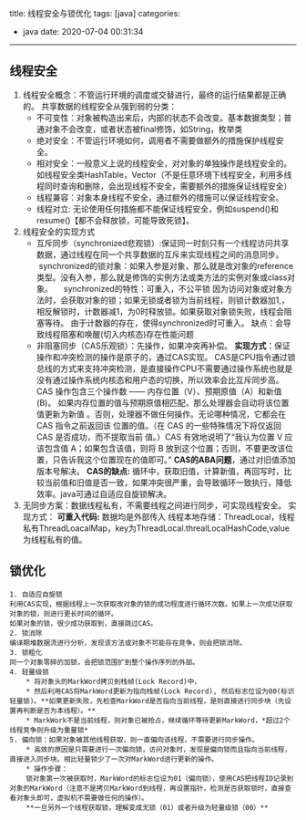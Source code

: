 title: 线程安全与锁优化
tags: [java]
categories:
  - java
date: 2020-07-04 00:31:34
---
<script src="/js/mermaid.full.min.js"></script>
## 线程安全
1. 线程安全概念：不管运行环境的调度或交替进行，最终的运行结果都是正确的。
共享数据的线程安全从强到弱的分类：
    * 不可变性：对象被构造出来后，内部的状态不会改变。基本数据类型；普通对象不会改变，或者状态被final修饰，如String，枚举类
    * 绝对安全：不管运行环境如何，调用者不需要做额外的措施保护线程安全。
    * 相对安全：一般意义上说的线程安全，对对象的单独操作是线程安全的。如线程安全类HashTable，Vector（不是任意环境下线程安全，利用多线程同时查询和删除，会出现线程不安全，需要额外的措施保证线程安全）
    * 线程兼容：对象本身线程不安全，通过额外的措施可以保证线程安全。
    * 线程对立: 无论使用任何措施都不能保证线程安全，例如suspend()和resume()【都不会释放锁，可能导致死锁】。
2. 线程安全的实现方式
    * 互斥同步（synchronized悲观锁）:保证同一时刻只有一个线程访问共享数据，通过线程在同一个共享数据的互斥来实现线程之间的消息同步。
        synchronized的锁对象：如果入参是对象，那么就是改对象的reference类型。没有入参，那么就是修饰的实例方法或类方法的实例对象或class对象。
        synchronized的特性：可重入，不公平锁
    因为访问对象或对象方法时，会获取对象的锁；如果无锁或者锁为当前线程，则锁计数器加1,，相反解锁时，计数器减1，为0时释放锁。如果获取对象锁失败，线程会阻塞等待。
    由于计数器的存在，使得synchronized时可重入。
    缺点：会导致线程阻塞和唤醒(切入内核态)存在性能问题
    * 非阻塞同步（CAS乐观锁）：先操作，如果冲突再补偿。
    **实现方式**：保证操作和冲突检测的操作是原子的，通过CAS实现。
    CAS是CPU指令通过锁总线的方式来支持冲突检测，是直接操作CPU不需要通过操作系统也就是没有通过操作系统内核态和用户态的切换，所以效率会比互斥同步高。
    CAS 操作包含三个操作数 —— 内存位置（V）、预期原值（A）和新值(B)。 如果内存位置的值与预期原值相匹配，那么处理器会自动将该位置值更新为新值 。否则，处理器不做任何操作。无论哪种情况，它都会在 CAS 指令之前返回该 位置的值。（在 CAS 的一些特殊情况下将仅返回 CAS 是否成功，而不提取当前 值。）CAS 有效地说明了“我认为位置 V 应该包含值 A；如果包含该值，则将 B 放到这个位置；否则，不要更改该位置，只告诉我这个位置现在的值即可。”
    **CAS的ABA问题**，通过对旧值添加版本号解决。
    **CAS的缺点:** 循环中，获取旧值，计算新值，再回写时，比较当前值和旧值是否一致，如果冲突很严重，会导致循环一致执行，降低效率。java可通过自适应自旋锁解决。
3. 无同步方案：数据线程私有，不需要线程之间进行同步，可实现线程安全。
实现方式：
    **可重入代码:** 数据均是外部传入
    线程本地存储：ThreadLocal，线程私有ThreadLoacalMap，key为ThreadLocal<T>.threalLocalHashCode,value为线程私有的值。
## 锁优化
    1. 自适应自旋锁
    利用CAS实现，根据线程上一次获取改对象的锁的成功程度进行循环次数。如果上一次成功获取对象的锁，则进行更长时间的循环。
    如果对象的锁，很少成功获取到，直接跳过CAS。
    2. 锁消除
    编译期堆数据流进行分析，发现该方法或对象不可能存在竞争，则会把锁消除。
    3. 锁粗化
    同一个对象零碎的加锁，会把锁范围扩到整个操作序列的外部。
    4. 轻量级锁
        * 将对象头的MarkWord拷贝到栈帧(Lock Record)中，
        * 然后利用CAS将MarkWord更新为指向栈帧(Lock Record), 然后标志位设为00(标识轻量锁)。**如果更新失败，先检查MarkWord是否指向当前线程，是则直接进行同步块（先设置再判断是否为本线程）。** 
        * MarkWork不是当前线程，则对象已被抢占，继续循环等待更新MarkWord，*超过2个线程竞争则升级为重量锁*
    5. 偏向锁：如果对象被其他线程获取，则一直偏向该线程，不需要进行同步操作。
        * 高效的原因是只需要进行一次偏向锁，访问对象时，发现是偏向锁而且指向当前线程，直接进入同步块。相比轻量锁少了一次对MarkWord进行更新的操作。
        * 操作步骤：
        锁对象第一次被获取时，MarkWord的标志位设为01（偏向锁），使用CAS把线程ID记录到对象的MarkWord（注意不是拷贝MarkWord到线程，再设置指针，检测是否获取锁时，直接查看对象头即可，虚拟机不需要做任何的操作）。
        **一旦另外一个线程获取锁，理解变成无锁（01）或者升级为轻量级锁（00）**
